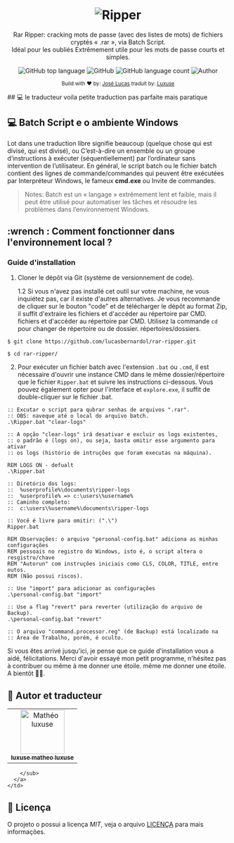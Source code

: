 <div align="center">
  <h1 align="center">
    <img src="./resources/assets/rar-ripper.svg" alt="Ripper" />
  </h1>

  <p align="center">
      Rar Ripper: cracking mots de passe (avec des listes de mots) de fichiers cryptés
    « .rar », via Batch Script.<br/> Idéal pour les oubliés 
    Extrêmement utile pour les mots de passe courts et simples.
  </p>
</div>

<div align="center">
  <img alt="GitHub top language" src="https://img.shields.io/github/languages/top/lucasbernardol/rar-ripper?color=5D8BF4">

  <img alt="GitHub" src="https://img.shields.io/github/license/lucasbernardol/rar-ripper?color=5D8BF4">

  <img alt="GitHub language count" src="https://img.shields.io/github/languages/count/lucasbernardol/rar-ripper?color=5D8BF4">

  <img src="https://img.shields.io/badge/author-Jos%C3%A9%20Lucas-5D8BF4" alt="Author" />
</div>

<p align="center">
  <small>
    Build with ❤️ by: <a href="https://github.com/lucasbernardol">José Lucas</a>
   traduit by: <a href="https://github.com/lucasbernardol">Luxuse</a>
  </small>
</p>
## 💻 le traducteur 
voila petite traduction pas parfaite mais paratique

## 💻 Batch Script e o ambiente Windows

Lot dans une traduction libre signifie beaucoup (quelque chose qui est divisé, qui est divisé), ou
C’est-à-dire un ensemble ou un groupe d’instructions à exécuter (séquentiellement) par l’ordinateur sans intervention de l’utilisateur. En général, le script batch ou le fichier
batch contient des lignes de commande/commandes qui peuvent être exécutées par
Interpréteur Windows, le fameux **cmd.exe** ou Invite de commandes.

> Notes: Batch est un « langage » extrêmement lent et faible, mais il peut
> être utilisé pour automatiser les tâches et résoudre les problèmes dans l’environnement Windows.

## :wrench : Comment fonctionner dans l'environnement local ?

### Guide d'installation

1. Cloner le dépôt via Git (système de versionnement de code).

   1.2 Si vous n'avez pas installé cet outil sur votre machine,
   ne vous inquiétez pas, car il existe d'autres alternatives. Je vous recommande de cliquer
   sur le bouton "code" et de télécharger le dépôt au format Zip, il suffit d'extraire les fichiers et d'accéder au répertoire par CMD.
   fichiers et d'accéder au répertoire par CMD. Utilisez la commande `cd` pour changer de répertoire ou de dossier.
   répertoires/dossiers.
```batch
$ git clone https://github.com/lucasbernardol/rar-ripper.git

$ cd rar-ripper/
```

2.  Pour exécuter un fichier batch avec l'extension `.bat` ou `.cmd`,
   il est nécessaire d'ouvrir une instance CMD dans le même dossier/répertoire que le fichier
   `Ripper.bat` et suivre les instructions ci-dessous. Vous pouvez également opter pour l'interface
   et `explore.exe`, il suffit de double-cliquer sur le fichier .bat.


```batch
:: Excutar o script para qubrar senhas de arquivos ".rar".
:: OBS: naveque até o local do arquivo batch.
.\Ripper.bat "clear-logs"

:: A opção "clear-logs" irá desativar e excluir os logs existentes,
:: o padrão é (logs on), ou seja, basta omitir esse argumento para ativar
:: os logs (histório de intruções que foram executas na máquina).

REM LOGS ON - defualt
.\Ripper.bat

:: Diretório dos logs:
::  %userprofile%\documents\ripper-logs
::  %userprofile% => c:\users\%username%
:: Caminho completo:
::  c:\users\%username%\documents\ripper-logs

:: Você é livre para omitir: (".\")
Ripper.bat

REM Observações: o arquivo "personal-config.bat" adiciona as minhas configurações
REM pessoais no registro do Windows, isto é, o script altera o resgistro/chave
REM "Autorun" com instruções iniciais como CLS, COLOR, TITLE, entre outos.
REM (Não possui riscos).

:: Use "import" para adicionar as configurações
.\personal-config.bat "import"

:: Use a flag "revert" para reverter (utilização do arquivo de Backup).
.\personal-config.bat "revert"

:: O arquivo "command.processor.reg" (de Backup) está localizado na
:: Área de Trabalho, porém, é oculto.
```

Si vous êtes arrivé jusqu'ici, je pense que ce guide d'installation vous a aidé, félicitations.
Merci d'avoir essayé mon petit programme, n'hésitez pas à contribuer ou même à me donner une étoile.
même me donner une étoile. A bientôt 👋👋.

## :boy: Autor et traducteur

<table class="traducteur">
  <tr>
    <td align="center">
      <a href="https://github.com/Luxuse">
        <img src="https://avatars.githubusercontent.com/u/137567329?s=400&u=51286bbea1c5a95e9a7917fe240c5cf75afd7f31&v=4" 
        width="100px;" alt="Mathéo luxuse"/>
        <br/>
        <sub>
          <b>luxuse matheo luxuse</b>
        </sub>
      </a>
    </td>
  </tr>
</table>


        </sub>
      </a>
    </td>
  </tr>
</table>

## 📝 Licença

O projeto o possui a licença _MIT_, veja o arquivo [LICENÇA](LICENSE) para
mais informações.
